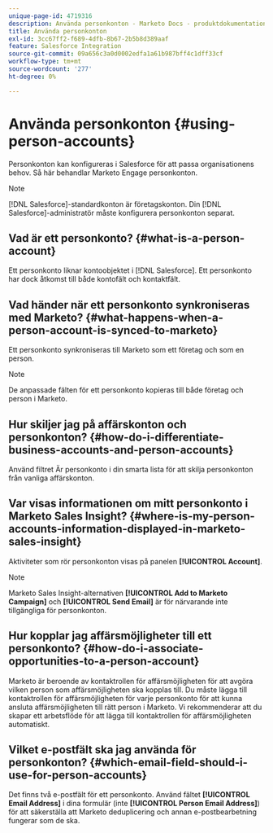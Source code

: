 ```yaml
---
unique-page-id: 4719316
description: Använda personkonton - Marketo Docs - produktdokumentation
title: Använda personkonton
exl-id: 3cc67ff2-f689-4dfb-8b67-2b5b8d389aaf
feature: Salesforce Integration
source-git-commit: 09a656c3a0d0002edfa1a61b987bff4c1dff33cf
workflow-type: tm+mt
source-wordcount: '277'
ht-degree: 0%

---
```


# Använda personkonton {#using-person-accounts}

Personkonton kan konfigureras i Salesforce för att passa organisationens behov. Så här behandlar Marketo Engage personkonton.

>[!NOTE]
>
>[!DNL Salesforce]-standardkonton är företagskonton. Din [!DNL Salesforce]-administratör måste konfigurera personkonton separat.

## Vad är ett personkonto? {#what-is-a-person-account}

Ett personkonto liknar kontoobjektet i [!DNL Salesforce]. Ett personkonto har dock åtkomst till både kontofält och kontaktfält.

## Vad händer när ett personkonto synkroniseras med Marketo? {#what-happens-when-a-person-account-is-synced-to-marketo}

Ett personkonto synkroniseras till Marketo som ett företag och som en person.

>[!NOTE]
>
>De anpassade fälten för ett personkonto kopieras till både företag och person i Marketo.

## Hur skiljer jag på affärskonton och personkonton? {#how-do-i-differentiate-business-accounts-and-person-accounts}

Använd filtret Är personkonto i din smarta lista för att skilja personkonton från vanliga affärskonton.

## Var visas informationen om mitt personkonto i Marketo Sales Insight? {#where-is-my-person-accounts-information-displayed-in-marketo-sales-insight}

Aktiviteter som rör personkonton visas på panelen **[!UICONTROL Account]**.

>[!NOTE]
>
>Marketo Sales Insight-alternativen **[!UICONTROL Add to Marketo Campaign]** och **[!UICONTROL Send Email]** är för närvarande inte tillgängliga för personkonton.

## Hur kopplar jag affärsmöjligheter till ett personkonto? {#how-do-i-associate-opportunities-to-a-person-account}

Marketo är beroende av kontaktrollen för affärsmöjligheten för att avgöra vilken person som affärsmöjligheten ska kopplas till. Du måste lägga till kontaktrollen för affärsmöjligheten för varje personkonto för att kunna ansluta affärsmöjligheten till rätt person i Marketo. Vi rekommenderar att du skapar ett arbetsflöde för att lägga till kontaktrollen för affärsmöjligheten automatiskt.

## Vilket e-postfält ska jag använda för personkonton? {#which-email-field-should-i-use-for-person-accounts}

Det finns två e-postfält för ett personkonto. Använd fältet **[!UICONTROL Email Address]** i dina formulär (inte **[!UICONTROL Person Email Address]**) för att säkerställa att Marketo deduplicering och annan e-postbearbetning fungerar som de ska.
